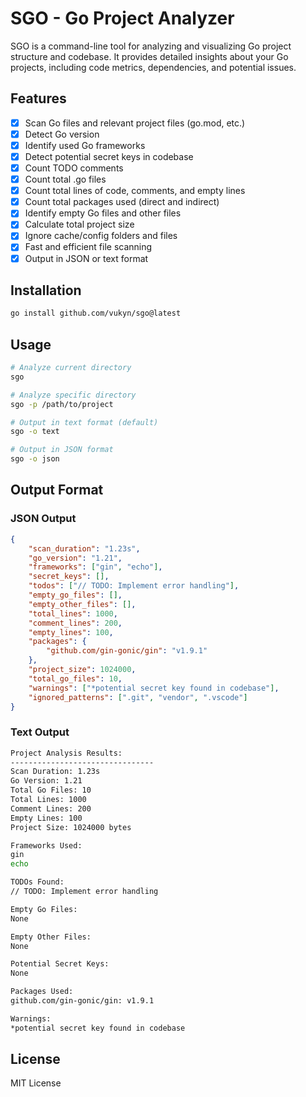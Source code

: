 # SGO - Go Project Analyzer

SGO is a command-line tool for analyzing and visualizing Go project structure and codebase. It provides detailed insights about your Go projects, including code metrics, dependencies, and potential issues.

## Features

-   [x] Scan Go files and relevant project files (go.mod, etc.)
-   [x] Detect Go version
-   [x] Identify used Go frameworks
-   [x] Detect potential secret keys in codebase
-   [x] Count TODO comments
-   [x] Count total .go files
-   [x] Count total lines of code, comments, and empty lines
-   [x] Count total packages used (direct and indirect)
-   [x] Identify empty Go files and other files
-   [x] Calculate total project size
-   [x] Ignore cache/config folders and files
-   [x] Fast and efficient file scanning
-   [x] Output in JSON or text format

## Installation

```bash
go install github.com/vukyn/sgo@latest
```

## Usage

```bash
# Analyze current directory
sgo

# Analyze specific directory
sgo -p /path/to/project

# Output in text format (default)
sgo -o text

# Output in JSON format
sgo -o json
```

## Output Format

### JSON Output

```json
{
	"scan_duration": "1.23s",
	"go_version": "1.21",
	"frameworks": ["gin", "echo"],
	"secret_keys": [],
	"todos": ["// TODO: Implement error handling"],
	"empty_go_files": [],
	"empty_other_files": [],
	"total_lines": 1000,
	"comment_lines": 200,
	"empty_lines": 100,
	"packages": {
		"github.com/gin-gonic/gin": "v1.9.1"
	},
	"project_size": 1024000,
	"total_go_files": 10,
	"warnings": ["*potential secret key found in codebase"],
	"ignored_patterns": [".git", "vendor", ".vscode"]
}
```

### Text Output

```bash
Project Analysis Results:
--------------------------------
Scan Duration: 1.23s
Go Version: 1.21
Total Go Files: 10
Total Lines: 1000
Comment Lines: 200
Empty Lines: 100
Project Size: 1024000 bytes

Frameworks Used:
gin
echo

TODOs Found:
// TODO: Implement error handling

Empty Go Files:
None

Empty Other Files:
None

Potential Secret Keys:
None

Packages Used:
github.com/gin-gonic/gin: v1.9.1

Warnings:
*potential secret key found in codebase
```

## License

MIT License

